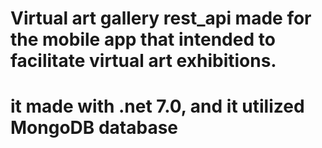 # Virtual art gallery rest_api made for the mobile app that intended to facilitate virtual art exhibitions.
# it made with .net 7.0, and it utilized MongoDB database
